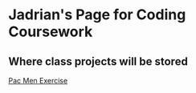 # Jadrian's Page for Coding Coursework
## Where class projects will be stored
<a href="https://github.com/JadrianBG/Pac-Men-Exercise"> Pac Men Exercise </a>
